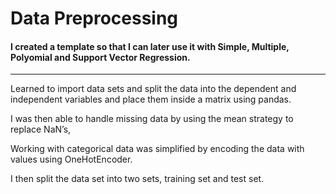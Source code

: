 # Data Preprocessing

#### I created a template so that I can later use it with Simple, Multiple, Polyomial and Support Vector Regression. 
-----------------

Learned to import data sets and split the data into the dependent and independent variables and place them inside a matrix using pandas. 

I was then able to handle missing data by using the mean strategy to replace NaN’s, 

Working with categorical data was simplified by encoding the data with values using OneHotEncoder.

I then split the data set into two sets, training set and test set.
